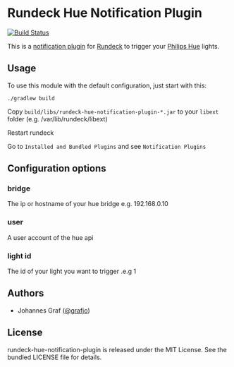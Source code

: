 # Rundeck Hue Notification Plugin

[![Build Status](https://travis-ci.org/grafjo/rundeck-hue-notification-plugin.svg?branch=master)](https://travis-ci.org/grafjo/rundeck-hue-notification-plugin)

This is a [notification plugin](http://rundeck.org/docs/developer/notification-plugin.html)
for [Rundeck](http://rundeck.org/) to trigger your [Philips Hue](http://meethue.com/) lights.

## Usage

To use this module with the default configuration, just start with this:

```
./gradlew build
```

Copy  `build/libs/rundeck-hue-notification-plugin-*.jar` to your `libext` folder (e.g. /var/lib/rundeck/libext)

Restart rundeck

Go to `Installed and Bundled Plugins` and see `Notification Plugins`


## Configuration options

### bridge
The ip or hostname of your hue bridge e.g. 192.168.0.10

### user
A user account of the hue api

### light id
The id of your light you want to trigger .e.g 1


## Authors
* Johannes Graf ([@grafjo](https://github.com/grafjo))


## License

rundeck-hue-notification-plugin is released under the MIT License.
See the bundled LICENSE file for details.
